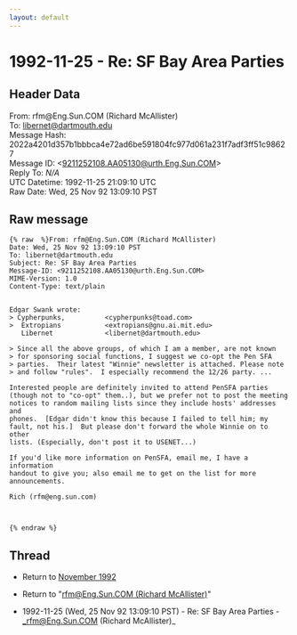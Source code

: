```yaml
---
layout: default
---
```


# 1992-11-25 - Re: SF Bay Area Parties

## Header Data

From: rfm<span>@</span>Eng.Sun.COM (Richard McAllister)<br>
To: libernet@dartmouth.edu<br>
Message Hash: 2022a4201d357b1bbbca4e72ad6be591804fc977d061a231f7adf3ff51c98627<br>
Message ID: \<9211252108.AA05130@urth.Eng.Sun.COM\><br>
Reply To: _N/A_<br>
UTC Datetime: 1992-11-25 21:09:10 UTC<br>
Raw Date: Wed, 25 Nov 92 13:09:10 PST<br>

## Raw message

```
{% raw  %}From: rfm@Eng.Sun.COM (Richard McAllister)
Date: Wed, 25 Nov 92 13:09:10 PST
To: libernet@dartmouth.edu
Subject: Re: SF Bay Area Parties
Message-ID: <9211252108.AA05130@urth.Eng.Sun.COM>
MIME-Version: 1.0
Content-Type: text/plain


Edgar Swank wrote:
> Cypherpunks,          <cypherpunks@toad.com>
>  Extropians           <extropians@gnu.ai.mit.edu>
   Libernet             <libernet@dartmouth.edu>
 
> Since all the above groups, of which I am a member, are not known
> for sponsoring social functions, I suggest we co-opt the Pen SFA
> parties.  Their latest "Winnie" newsletter is attached. Please note
> and follow "rules".  I especially recommend the 12/26 party. ...

Interested people are definitely invited to attend PenSFA parties
(though not to "co-opt" them..), but we prefer not to post the meeting
notices to random mailing lists since they include hosts' addresses and
phones.  [Edgar didn't know this because I failed to tell him; my
fault, not his.]  But please don't forward the whole Winnie on to other
lists. (Especially, don't post it to USENET...)

If you'd like more information on PenSFA, email me, I have a information
handout to give you; also email me to get on the list for more announcements.

Rich (rfm@eng.sun.com)



{% endraw %}
```

## Thread

+ Return to [November 1992](/archive/1992/11)

+ Return to "[rfm<span>@</span>Eng.Sun.COM (Richard McAllister)](/authors/rfm_at_eng_sun_com_richard_mcallister_)"

+ 1992-11-25 (Wed, 25 Nov 92 13:09:10 PST) - Re: SF Bay Area Parties - _rfm@Eng.Sun.COM (Richard McAllister)_

